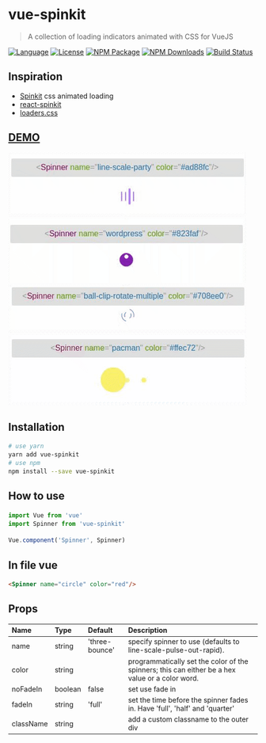 # vue-spinkit

> A collection of loading indicators animated with CSS for VueJS

[![Language](https://img.shields.io/badge/language-vue-green.svg)](https://img.shields.io/badge/language-vue-green.svg)
[![License](https://img.shields.io/badge/license-MIT-000000.svg)](https://img.shields.io/badge/license-MIT-000000.svg)
[![NPM Package](https://img.shields.io/npm/v/vue-spinkit.svg)](https://www.npmjs.com/package/vue-spinkit) 
[![NPM Downloads](https://img.shields.io/npm/dm/vue-spinkit.svg)](https://npmjs.org/package/vue-spinkit)
[![Build Status](https://travis-ci.org/TonPC64/vue-spinkit.svg?branch=master)](https://travis-ci.org/TonPC64/vue-spinkit)

## Inspiration
* [Spinkit](http://tobiasahlin.com/spinkit/) css animated loading
* [react-spinkit](https://github.com/KyleAMathews/react-spinkit)
* [loaders.css](https://connoratherton.com/loaders)

## [DEMO](http://vue-spinkit.surge.sh/)
![](./static/example1.gif)
![](./static/example2.gif)
![](./static/example3.gif)
![](./static/example4.gif)

## Installation

```bash
# use yarn
yarn add vue-spinkit
# use npm
npm install --save vue-spinkit
```

## How to use
```js
import Vue from 'vue'
import Spinner from 'vue-spinkit'

Vue.component('Spinner', Spinner)
```

## In file vue
```html
<Spinner name="circle" color="red"/>
```

## Props

| Name | Type | Default | Description |
|:-----|:-----|:--------|:------------|
| name | string | 'three-bounce' | specify spinner to use (defaults to line-scale-pulse-out-rapid). |
| color | string |  | programmatically set the color of the spinners; this can either be a hex value or a color word. |
| noFadeIn | boolean | false | set use fade in |
| fadeIn | string | 'full' | set the time before the spinner fades in. Have 'full', 'half' and 'quarter' |
| className | string | | add a custom classname to the outer div |
